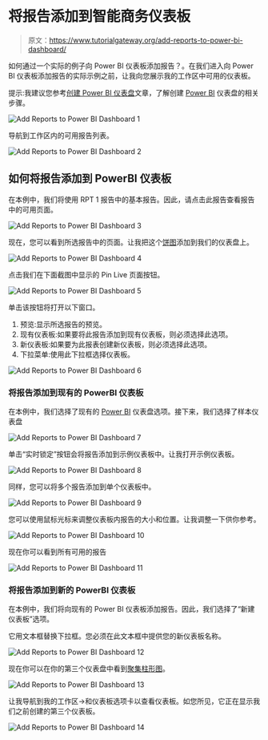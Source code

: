 # 将报告添加到智能商务仪表板

> 原文：<https://www.tutorialgateway.org/add-reports-to-power-bi-dashboard/>

如何通过一个实际的例子向 Power BI 仪表板添加报告？。在我们进入向 Power BI 仪表板添加报告的实际示例之前，让我向您展示我的工作区中可用的仪表板。

提示:我建议您参考[创建 Power BI 仪表盘](https://www.tutorialgateway.org/create-a-power-bi-dashboard/)文章，了解创建 [Power BI](https://www.tutorialgateway.org/power-bi-tutorial/) 仪表盘的相关步骤。

![Add Reports to Power BI Dashboard 1](img/7a2131551daf4ec0a2d85c72ed564f12.png)

导航到工作区内的可用报告列表。

![Add Reports to Power BI Dashboard 2](img/12e39d08068e6c5b8f5969152203c7b8.png)

## 如何将报告添加到 PowerBI 仪表板

在本例中，我们将使用 RPT 1 报告中的基本报告。因此，请点击此报告查看报告中的可用页面。

![Add Reports to Power BI Dashboard 3](img/7bf777d591957cb16bd9f375b657e512.png)

现在，您可以看到所选报告中的页面。让我把这个[饼图](https://www.tutorialgateway.org/pie-chart-in-power-bi/)添加到我们的仪表盘上。

![Add Reports to Power BI Dashboard 4](img/71d8963b89d12086bddfc3768d4536dd.png)

点击我们在下面截图中显示的 Pin Live 页面按钮。

![Add Reports to Power BI Dashboard 5](img/00ebf6b0d9b7d3a96e158e097cbdc45f.png)

单击该按钮将打开以下窗口。

1.  预览:显示所选报告的预览。
2.  现有仪表板:如果要将此报告添加到现有仪表板，则必须选择此选项。
3.  新仪表板:如果要为此报表创建新仪表板，则必须选择此选项。
4.  下拉菜单:使用此下拉框选择仪表板。

![Add Reports to Power BI Dashboard 6](img/90a3b9752349c787a3a9b48cfef95716.png)

### 将报告添加到现有的 PowerBI 仪表板

在本例中，我们选择了现有的 [Power BI](https://www.tutorialgateway.org/power-bi-tutorial/) 仪表盘选项。接下来，我们选择了样本仪表盘

![Add Reports to Power BI Dashboard 7](img/a2be9db83ca080c41be61a3371b910d1.png)

单击“实时锁定”按钮会将报告添加到示例仪表板中。让我打开示例仪表板。

![Add Reports to Power BI Dashboard 8](img/87f6e571252ad42c0bc4baa7f069578a.png)

同样，您可以将多个报告添加到单个仪表板中。

![Add Reports to Power BI Dashboard 9](img/68c297113b590f5e5b3245e877aa9c54.png)

您可以使用鼠标光标来调整仪表板内报告的大小和位置。让我调整一下供你参考。

![Add Reports to Power BI Dashboard 10](img/8ab28155182b4fcc61ce6eedd2d7df46.png)

现在你可以看到所有可用的报告

![Add Reports to Power BI Dashboard 11](img/c57f40a83ab08aadfac910990680f67a.png)

### 将报告添加到新的 PowerBI 仪表板

在本例中，我们将向现有的 Power BI 仪表板添加报告。因此，我们选择了“新建仪表板”选项。

它用文本框替换下拉框。您必须在此文本框中提供您的新仪表板名称。

![Add Reports to Power BI Dashboard 12](img/42c031dd760669f247daa23792ec8cb3.png)

现在你可以在你的第三个仪表盘中看到[聚集柱形图](https://www.tutorialgateway.org/clustered-column-chart-in-power-bi/)。

![Add Reports to Power BI Dashboard 13](img/e62d8ff64ab32d795fddb4a6b004b746.png)

让我导航到我的工作区->和仪表板选项卡以查看仪表板。如您所见，它正在显示我们之前创建的第三个仪表板。

![Add Reports to Power BI Dashboard 14](img/c4885db0529a4e10355505b526ca3be6.png)